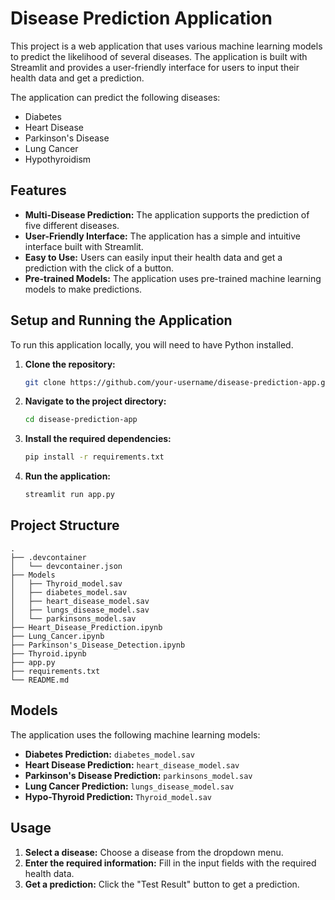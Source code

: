 # Disease Prediction Application

This project is a web application that uses various machine learning models to predict the likelihood of several diseases. The application is built with Streamlit and provides a user-friendly interface for users to input their health data and get a prediction.

The application can predict the following diseases:
- Diabetes
- Heart Disease
- Parkinson's Disease
- Lung Cancer
- Hypothyroidism

## Features

- **Multi-Disease Prediction:** The application supports the prediction of five different diseases.
- **User-Friendly Interface:** The application has a simple and intuitive interface built with Streamlit.
- **Easy to Use:** Users can easily input their health data and get a prediction with the click of a button.
- **Pre-trained Models:** The application uses pre-trained machine learning models to make predictions.

## Setup and Running the Application

To run this application locally, you will need to have Python installed.

1. **Clone the repository:**
   ```bash
   git clone https://github.com/your-username/disease-prediction-app.git
   ```
2. **Navigate to the project directory:**
    ```bash
    cd disease-prediction-app
    ```
3. **Install the required dependencies:**
    ```bash
    pip install -r requirements.txt
    ```
4. **Run the application:**
    ```bash
    streamlit run app.py
    ```

## Project Structure

```
.
├── .devcontainer
│   └── devcontainer.json
├── Models
│   ├── Thyroid_model.sav
│   ├── diabetes_model.sav
│   ├── heart_disease_model.sav
│   ├── lungs_disease_model.sav
│   └── parkinsons_model.sav
├── Heart_Disease_Prediction.ipynb
├── Lung_Cancer.ipynb
├── Parkinson's_Disease_Detection.ipynb
├── Thyroid.ipynb
├── app.py
├── requirements.txt
└── README.md
```

## Models

The application uses the following machine learning models:

- **Diabetes Prediction:** `diabetes_model.sav`
- **Heart Disease Prediction:** `heart_disease_model.sav`
- **Parkinson's Disease Prediction:** `parkinsons_model.sav`
- **Lung Cancer Prediction:** `lungs_disease_model.sav`
- **Hypo-Thyroid Prediction:** `Thyroid_model.sav`

## Usage

1. **Select a disease:** Choose a disease from the dropdown menu.
2. **Enter the required information:** Fill in the input fields with the required health data.
3. **Get a prediction:** Click the "Test Result" button to get a prediction.
